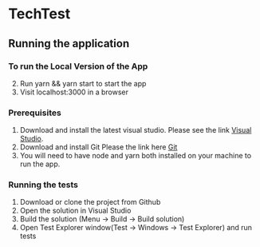 # TechTest


## Running the application

### To run the Local Version of the App

2. Run yarn && yarn start to start the app
3. Visit localhost:3000 in a browser

### Prerequisites

1. Download and install  the latest visual studio. Please see the link [Visual Studio]( https://visualstudio.microsoft.com/downloads/).
2. Download and install Git   Please the link here  [Git](https://git-scm.com/downloads)
3. You will need to have node and yarn both installed on your machine to run the app.


### Running the tests

1. Download or clone the project from Github
2. Open the  solution in Visual Studio
6. Build the solution (Menu -> Build -> Build solution)
7. Open Test Explorer window(Test -> Windows -> Test Explorer) and run tests
